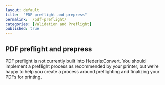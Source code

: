 ```yaml
---
layout: default
title:  "PDF preflight and prepress"
permalink:  /pdf-preflight/
categories: [Validation and Preflight]
published: true
---
```


<section data-type="chapter" class="hsecchapter" data-hederis-type="hsecchapter" id="pdf-preflight" data-pi-attrs="id: pdf-preflight" role="doc-chapter" title="PDF preflight and prepress"><h1 data-hederis-type="hblkchaptitle" class="hblkchaptitle" id="pNUC9x8pV">PDF preflight and prepress</h1>
    <p class="hblkp" data-hederis-type="hblkp" id="pRwolFVd8">PDF preflight is not currently built into Hederis:Convert. You should implement a preflight process as recommended by your printer, but we&#8217;re happy to help you create a process around preflighting and finalizing your PDFs for printing.</p>
    </section>
    